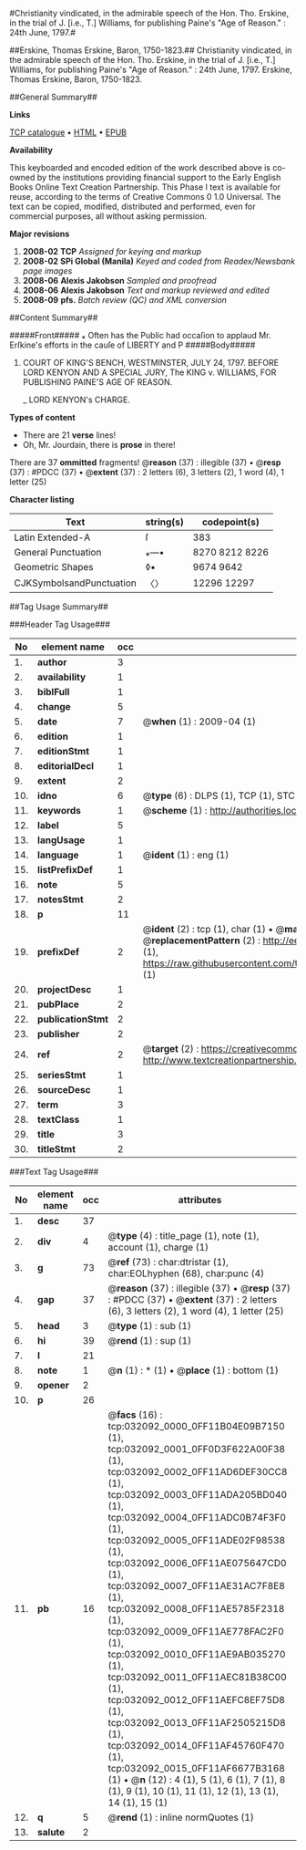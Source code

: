 #Christianity vindicated, in the admirable speech of the Hon. Tho. Erskine, in the trial of J. [i.e., T.] Williams, for publishing Paine's "Age of Reason." : 24th June, 1797.#

##Erskine, Thomas Erskine, Baron, 1750-1823.##
Christianity vindicated, in the admirable speech of the Hon. Tho. Erskine, in the trial of J. [i.e., T.] Williams, for publishing Paine's "Age of Reason." : 24th June, 1797.
Erskine, Thomas Erskine, Baron, 1750-1823.

##General Summary##

**Links**

[TCP catalogue](http://www.ota.ox.ac.uk/tcp/)  • 
[HTML](http://tei.it.ox.ac.uk/tcp/Texts-HTML/free/N24/N24276.html)  • 
[EPUB](http://tei.it.ox.ac.uk/tcp/Texts-EPUB/free/N24/N24276.epub)

**Availability**

This keyboarded and encoded edition of the
	       work described above is co-owned by the institutions
	       providing financial support to the Early English Books
	       Online Text Creation Partnership. This Phase I text is
	       available for reuse, according to the terms of Creative
	       Commons 0 1.0 Universal. The text can be copied,
	       modified, distributed and performed, even for
	       commercial purposes, all without asking permission.

**Major revisions**

1. __2008-02__ __TCP__ *Assigned for keying and markup*
1. __2008-02__ __SPi Global (Manila)__ *Keyed and coded from Readex/Newsbank page images*
1. __2008-06__ __Alexis Jakobson__ *Sampled and proofread*
1. __2008-06__ __Alexis Jakobson__ *Text and markup reviewed and edited*
1. __2008-09__ __pfs.__ *Batch review (QC) and XML conversion*

##Content Summary##

#####Front#####
*⁎* Often has the Public had occaſion to applaud Mr. Erſkine's efforts in the cauſe of LIBERTY and P
#####Body#####

1. COURT OF KING'S BENCH, WESTMINSTER, JULY 24, 1797. BEFORE LORD KENYON AND A SPECIAL JURY, The KING v. WILLIAMS, FOR PUBLISHING PAINE'S AGE OF REASON.

    _ LORD KENYON's CHARGE.

**Types of content**

  * There are 21 **verse** lines!
  * Oh, Mr. Jourdain, there is **prose** in there!

There are 37 **ommitted** fragments! 
 @__reason__ (37) : illegible (37)  •  @__resp__ (37) : #PDCC (37)  •  @__extent__ (37) : 2 letters (6), 3 letters (2), 1 word (4), 1 letter (25)

**Character listing**


|Text|string(s)|codepoint(s)|
|---|---|---|
|Latin Extended-A|ſ|383|
|General Punctuation|⁎—•|8270 8212 8226|
|Geometric Shapes|◊▪|9674 9642|
|CJKSymbolsandPunctuation|〈〉|12296 12297|

##Tag Usage Summary##

###Header Tag Usage###

|No|element name|occ|attributes|
|---|---|---|---|
|1.|__author__|3||
|2.|__availability__|1||
|3.|__biblFull__|1||
|4.|__change__|5||
|5.|__date__|7| @__when__ (1) : 2009-04 (1)|
|6.|__edition__|1||
|7.|__editionStmt__|1||
|8.|__editorialDecl__|1||
|9.|__extent__|2||
|10.|__idno__|6| @__type__ (6) : DLPS (1), TCP (1), STC (1), NOTIS (1), IMAGE-SET (1), EVANS-CITATION (1)|
|11.|__keywords__|1| @__scheme__ (1) : http://authorities.loc.gov/ (1)|
|12.|__label__|5||
|13.|__langUsage__|1||
|14.|__language__|1| @__ident__ (1) : eng (1)|
|15.|__listPrefixDef__|1||
|16.|__note__|5||
|17.|__notesStmt__|2||
|18.|__p__|11||
|19.|__prefixDef__|2| @__ident__ (2) : tcp (1), char (1)  •  @__matchPattern__ (2) : ([0-9\-]+):([0-9IVX]+) (1), (.+) (1)  •  @__replacementPattern__ (2) : http://eebo.chadwyck.com/downloadtiff?vid=$1&page=$2 (1), https://raw.githubusercontent.com/textcreationpartnership/Texts/master/tcpchars.xml#$1 (1)|
|20.|__projectDesc__|1||
|21.|__pubPlace__|2||
|22.|__publicationStmt__|2||
|23.|__publisher__|2||
|24.|__ref__|2| @__target__ (2) : https://creativecommons.org/publicdomain/zero/1.0/ (1), http://www.textcreationpartnership.org/docs/. (1)|
|25.|__seriesStmt__|1||
|26.|__sourceDesc__|1||
|27.|__term__|3||
|28.|__textClass__|1||
|29.|__title__|3||
|30.|__titleStmt__|2||


###Text Tag Usage###

|No|element name|occ|attributes|
|---|---|---|---|
|1.|__desc__|37||
|2.|__div__|4| @__type__ (4) : title_page (1), note (1), account (1), charge (1)|
|3.|__g__|73| @__ref__ (73) : char:dtristar (1), char:EOLhyphen (68), char:punc (4)|
|4.|__gap__|37| @__reason__ (37) : illegible (37)  •  @__resp__ (37) : #PDCC (37)  •  @__extent__ (37) : 2 letters (6), 3 letters (2), 1 word (4), 1 letter (25)|
|5.|__head__|3| @__type__ (1) : sub (1)|
|6.|__hi__|39| @__rend__ (1) : sup (1)|
|7.|__l__|21||
|8.|__note__|1| @__n__ (1) : * (1)  •  @__place__ (1) : bottom (1)|
|9.|__opener__|2||
|10.|__p__|26||
|11.|__pb__|16| @__facs__ (16) : tcp:032092_0000_0FF11B04E09B7150 (1), tcp:032092_0001_0FF0D3F622A00F38 (1), tcp:032092_0002_0FF11AD6DEF30CC8 (1), tcp:032092_0003_0FF11ADA205BD040 (1), tcp:032092_0004_0FF11ADC0B74F3F0 (1), tcp:032092_0005_0FF11ADE02F98538 (1), tcp:032092_0006_0FF11AE075647CD0 (1), tcp:032092_0007_0FF11AE31AC7F8E8 (1), tcp:032092_0008_0FF11AE5785F2318 (1), tcp:032092_0009_0FF11AE778FAC2F0 (1), tcp:032092_0010_0FF11AE9AB035270 (1), tcp:032092_0011_0FF11AEC81B38C00 (1), tcp:032092_0012_0FF11AEFC8EF75D8 (1), tcp:032092_0013_0FF11AF2505215D8 (1), tcp:032092_0014_0FF11AF45760F470 (1), tcp:032092_0015_0FF11AF6677B3168 (1)  •  @__n__ (12) : 4 (1), 5 (1), 6 (1), 7 (1), 8 (1), 9 (1), 10 (1), 11 (1), 12 (1), 13 (1), 14 (1), 15 (1)|
|12.|__q__|5| @__rend__ (1) : inline normQuotes (1)|
|13.|__salute__|2||
